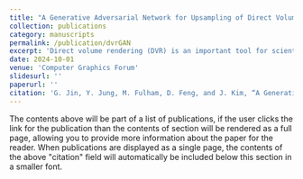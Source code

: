 ```yaml
---
title: "A Generative Adversarial Network for Upsampling of Direct Volume Rendering Images"
collection: publications
category: manuscripts
permalink: /publication/dvrGAN
excerpt: 'Direct volume rendering (DVR) is an important tool for scientific and medical imaging visualisation. Modern GPU acceleration has made DVR more accessible, however, the production of high-quality rendered images with high frame rates, is computa- tionally expensive. We propose a deep learning method with a reduced computational demand. We leveraged a conditional Generative Adversarial Network (cGAN) to upsample DVR images (a rendered scene), with a reduced sampling rate to obtain similar visual quality to that of a fully-sampled method. Our dvrGAN is combined with a colour-based loss function that is op- timised for DVR images where different structures such as skin, bone etc. are distinguished by assigning them distinct colours. The loss function highlights the structural differences between images, by examining pixel-level colour, and thus helps identify, for instance, small bones in the limbs that may not be evident with reduced sampling rates. We evaluated our method in DVR of human computed tomography (CT) and CT angiography (CTA) volumes. Our method retained image quality and reduced computation time when compared to fully sampled methods and outperformed existing state-of-the-art upsampling methods.'
date: 2024-10-01
venue: 'Computer Graphics Forum'
slidesurl: ''
paperurl: ''
citation: 'G. Jin, Y. Jung, M. Fulham, D. Feng, and J. Kim, “A Generative Adversarial Network for Upsampling of Direct Volume Rendering Images,” Computer Graphics Forum, accepted, 2024.'
---
```


The contents above will be part of a list of publications, if the user clicks the link for the publication than the contents of section will be rendered as a full page, allowing you to provide more information about the paper for the reader. When publications are displayed as a single page, the contents of the above "citation" field will automatically be included below this section in a smaller font.
